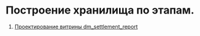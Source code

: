 # Построение хранилища по этапам.

1. [Проектирование витрины dm_settlement_report](./1.%20dm_settlement_report.md)

